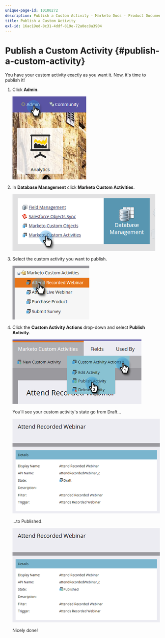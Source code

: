 ```yaml
---
unique-page-id: 10100272
description: Publish a Custom Activity - Marketo Docs - Product Documentation
title: Publish a Custom Activity
exl-id: 16ac19ed-8c31-4ddf-819e-72a0ec8a3904
---
```

# Publish a Custom Activity {#publish-a-custom-activity}

You have your custom activity exactly as you want it. Now, it's time to publish it!

1. Click **Admin**.

   ![](assets/one-2.png)

1. In **Database Management** click **Marketo Custom Activities**.

   ![](assets/two-2.png)

1. Select the custom activity you want to publish.

   ![](assets/three-2.png)

1. Click the **Custom Activity Actions** drop-down and select **Publish Activity**.

   ![](assets/four-2.png)

   You'll see your custom activity's state go from Draft...

   ![](assets/five-2.png)

   ...to Published.

   ![](assets/six-2.png)

   Nicely done!
